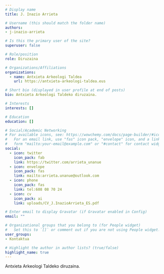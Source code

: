 ```yaml
---
# Display name
title: J. Inazio Arrieta

# Username (this should match the folder name)
authors:
- j-inazio-arrieta

# Is this the primary user of the site?
superuser: false

# Role/position
role: Diruzaina

# Organizations/Affiliations
organizations: 
  - name: Antxieta Arkeologi Taldea
    url: https://antxieta-arkeologi-taldea.eus

# Short bio (displayed in user profile at end of posts)
bio: Antxieta Arkeologi Taldeko diruzaina.

# Interests
interests: []

# Education
education: []

# Social/Academic Networking
# For available icons, see: https://wowchemy.com/docs/page-builder/#icons
#   For an email link, use "fas" icon pack, "envelope" icon, and a link in the
#   form "mailto:your-email@example.com" or "#contact" for contact widget.
social:
  - icon: twitter
    icon_pack: fab
    link: https://twitter.com/arrieta_unanue
  - icon: envelope
    icon_pack: fas
    link: mailto:arrieta.unanue@outlook.com
  - icon: phone
    icon_pack: fas
    link: tel:608 08 70 24
  - icon: cv
    icon_pack: ai
    link: uploads/CV_J.InazioArrieta_ES.pdf

# Enter email to display Gravatar (if Gravatar enabled in Config)
email: ""

# Organizational groups that you belong to (for People widget)
#   Set this to `[]` or comment out if you are not using People widget.
user_groups: 
- Kontaktua

# Highlight the author in author lists? (true/false)
highlight_name: true
---
```


Antxieta Arkeologi Taldeko diruzaina.
